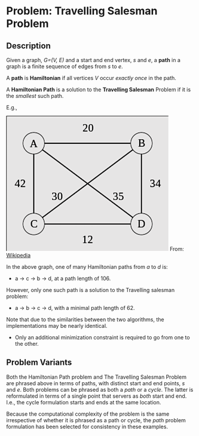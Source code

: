 # Problem: Travelling Salesman Problem

## Description
Given a graph, *G=(V, E)* and a start and end vertex, *s* and *e*, a **path** in a graph is a finite sequence of edges from *s* to *e*.

A **path** is **Hamiltonian** if all vertices *V* occur *exactly once* in the path.

A **Hamiltonian Path** is a solution to the **Travelling Salesman** Problem if it is the *smallest* such path.

E.g.,

![Example Graph](images/graph.png)
From: [Wikipedia](https://en.wikipedia.org/wiki/Travelling_salesman_problem#Description)

In the above graph, one of many Hamiltonian paths from *a* to *d* is:
* a -> c -> b -> d, at a path length of 106.

However, only one such path is a solution to the Travelling salesman problem:
* a -> b -> c -> d, with a minimal path length of 62.

Note that due to the similarities between the two algorithms, the implementations may be nearly identical.
* Only an additional minimization constraint is required to go from one to the other.

## Problem Variants
Both the Hamiltonian Path problem and The Travelling Salesman Problem are phrased above in terms of paths, with distinct start and end points, *s* and *e*. Both problems can be phrased as both a *path* or a *cycle*. The latter is reformulated in terms of a single point that servers as *both* start and end. I.e., the cycle formulation starts and ends at the same location.

Because the computational complexity of the problem is the same irrespective of whether it is phrased as a path or cycle, the *path* problem formulation has been selected for consistency in these examples.
